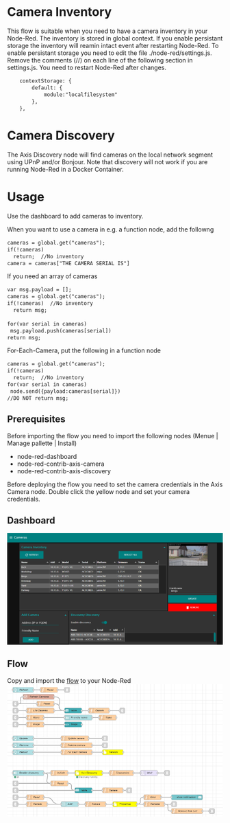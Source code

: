 # Camera Inventory
This flow is suitable when you need to have a camera inventory in your Node-Red.  The inventory is stored in global context.  If you enable persistant storage the inventory will reamin intact event after restarting Node-Red.  To enable persistant storage you need to edit the file ./node-red/settings.js.  Remove the comments (//) on each line of the following section in settings.js.  You need to restart Node-Red after changes.
```
    contextStorage: {
        default: {
            module:"localfilesystem"
        },
    },
```

# Camera Discovery
The Axis Discovery node will find cameras on the local network segment using UPnP and/or Bonjour.  Note that discovery will not work if you are running Node-Red in a Docker Container.

# Usage
Use the dashboard to add cameras to inventory.

When you want to use a camera in e.g. a function node, add the followng
```
cameras = global.get("cameras");
if(!cameras)
  return;  //No inventory
camera = cameras["THE CAMERA SERIAL IS"]
```
If you need an array of cameras
```
var msg.payload = [];
cameras = global.get("cameras");
if(!cameras)  //No inventory
  return msg;
 
for(var serial in cameras)
 msg.payload.push(cameras[serial])
return msg;
```
For-Each-Camera, put the following in a function node
```
cameras = global.get("cameras");
if(!cameras)
  return;  //No inventory
for(var serial in cameras)
 node.send({payload:cameras[serial]})
//DO NOT return msg;
```

## Prerequisites
Before importing the flow you need to import the following nodes (Menue | Manage pallette | Install)
- node-red-dashboard
- node-red-contrib-axis-camera
- node-red-contrib-axis-discovery

Before deploying the flow you need to set the camera credentials in the Axis Camera node.  Double click the yellow node and set your camera credentials.

## Dashboard
![Dashboard](pictures/dashboard.PNG)

## Flow
Copy and import the [flow](https://github.com/aintegration/flows/blob/master/camera_inventory/flow.json) to your Node-Red
![Flow](pictures/flow.PNG)
